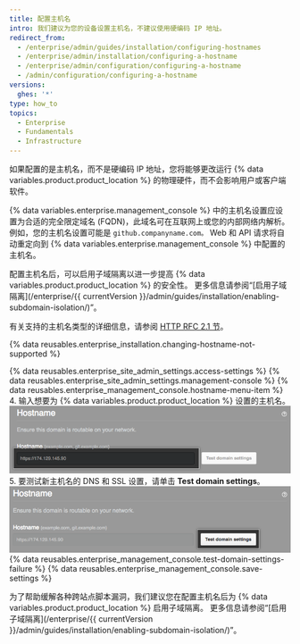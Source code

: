 ```yaml
---
title: 配置主机名
intro: 我们建议为您的设备设置主机名，不建议使用硬编码 IP 地址。
redirect_from:
  - /enterprise/admin/guides/installation/configuring-hostnames
  - /enterprise/admin/installation/configuring-a-hostname
  - /enterprise/admin/configuration/configuring-a-hostname
  - /admin/configuration/configuring-a-hostname
versions:
  ghes: '*'
type: how_to
topics:
  - Enterprise
  - Fundamentals
  - Infrastructure
---
```


如果配置的是主机名，而不是硬编码 IP 地址，您将能够更改运行 {% data variables.product.product_location %} 的物理硬件，而不会影响用户或客户端软件。

{% data variables.enterprise.management_console %} 中的主机名设置应设置为合适的完全限定域名 (FQDN)，此域名可在互联网上或您的内部网络内解析。 例如，您的主机名设置可能是 `github.companyname.com。` Web 和 API 请求将自动重定向到 {% data variables.enterprise.management_console %} 中配置的主机名。

配置主机名后，可以启用子域隔离以进一步提高 {% data variables.product.product_location %} 的安全性。 更多信息请参阅“[启用子域隔离](/enterprise/{{ currentVersion }}/admin/guides/installation/enabling-subdomain-isolation/)”。

有关支持的主机名类型的详细信息，请参阅 [HTTP RFC 2.1 节](https://tools.ietf.org/html/rfc1123#section-2)。

{% data reusables.enterprise_installation.changing-hostname-not-supported %}

{% data reusables.enterprise_site_admin_settings.access-settings %}
{% data reusables.enterprise_site_admin_settings.management-console %}
{% data reusables.enterprise_management_console.hostname-menu-item %}
4. 输入想要为 {% data variables.product.product_location %} 设置的主机名。 ![用于设置主机名的字段](/assets/images/enterprise/management-console/hostname-field.png)
5. 要测试新主机名的 DNS 和 SSL 设置，请单击 **Test domain settings**。 ![测试域设置按钮](/assets/images/enterprise/management-console/test-domain-settings.png)
{% data reusables.enterprise_management_console.test-domain-settings-failure %}
{% data reusables.enterprise_management_console.save-settings %}

为了帮助缓解各种跨站点脚本漏洞，我们建议您在配置主机名后为 {% data variables.product.product_location %} 启用子域隔离。 更多信息请参阅“[启用子域隔离](/enterprise/{{ currentVersion }}/admin/guides/installation/enabling-subdomain-isolation/)”。
